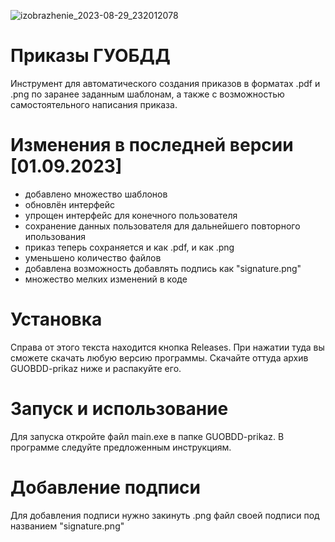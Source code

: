 ![izobrazhenie_2023-08-29_232012078](https://github.com/guobdd-03/GUOBDD-prikaz/assets/64957836/b802bc6c-6917-4f2e-9d60-07d2a47de265)
# Приказы ГУОБДД
Инструмент для автоматического создания приказов в форматах .pdf и .png по заранее заданным шаблонам, а также с возможностью самостоятельного написания приказа.
# Изменения в последней версии [01.09.2023]
- добавлено множество шаблонов
- обновлён интерфейс
- упрощен интерфейс для конечного пользователя
- сохранение данных пользователя для дальнейшего повторного ипользования
- приказ теперь сохраняется и как .pdf, и как .png
- уменьшено количество файлов
- добавлена возможность добавлять подпись как "signature.png"
- множество мелких изменений в коде
# Установка
Справа от этого текста находится кнопка Releases. При нажатии туда вы сможете скачать любую версию программы. Скачайте оттуда архив GUOBDD-prikaz ниже и распакуйте его.
# Запуск и использование
Для запуска откройте файл main.exe в папке GUOBDD-prikaz. В программе следуйте предложенным инструкциям.
# Добавление подписи
Для добавления подписи нужно закинуть .png файл своей подписи под названием "signature.png"
